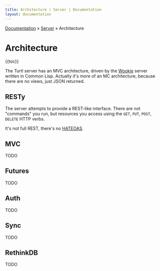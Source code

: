 ```yaml
---
title: Architecture | Server | Documentation
layout: documentation
---
```


<div class="breadcrumb">
    <a href="/docs">Documentation</a> &raquo;
    <a href="/docs/server/index">Server</a> &raquo;
    Architecture
</div>

# Architecture
{{toc}}

The Turtl server has an MVC architecture, driven by the [Wookie](http://wookie.beeets.com)
server written in Common Lisp. Actually it's more of an MC architecture, because
there are no views, just JSON returned.

## RESTy
The server attempts to provide a REST-like interface. There are not "commands"
you run, but resources you access using the `GET`, `PUT`, `POST`, `DELETE` HTTP
verbs.

It's not full REST, there's no [HATEOAS](http://en.wikipedia.org/wiki/HATEOAS).

## MVC
TODO

## Futures
TODO

## Auth
TODO

## Sync
TODO

## RethinkDB
TODO


